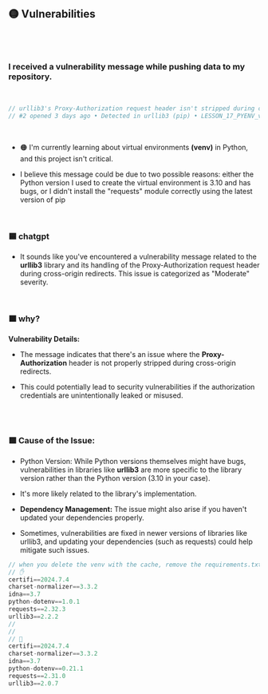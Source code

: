 ## 🟡 Vulnerabilities

<br>
<br>


### I received a vulnerability message while pushing data to my repository.

<br>

```javascript
// urllib3's Proxy-Authorization request header isn't stripped during cross-origin redirects Moderate
// #2 opened 3 days ago • Detected in urllib3 (pip) • LESSON_17_PYENV_venv_test/requirements.txt
```

<br>

- 🟠 I'm currently learning about virtual environments **(venv)** in Python, and this project isn't critical.

- I believe this message could be due to two possible reasons: either the Python version I used to create the virtual environment is 3.10 and has bugs, or I didn't install the "requests" module correctly using the latest version of pip

<br>


### 🟦 chatgpt

- It sounds like you've encountered a vulnerability message related to the **urllib3** library and its handling of the Proxy-Authorization request header during cross-origin redirects. This issue is categorized as "Moderate" severity.

<br>

### 🟧 why?

**Vulnerability Details:**


- The message indicates that there's an issue where the **Proxy-Authorization** header is not properly stripped during cross-origin redirects.

- This could potentially lead to security vulnerabilities if the authorization credentials are unintentionally leaked or misused.

<br>
<br>


### 🟩 Cause of the Issue:

- Python Version: While Python versions themselves might have bugs, vulnerabilities in libraries like **urllib3** are more specific to the library version rather than the Python version (3.10 in your case).

- It's more likely related to the library's implementation.

- **Dependency Management:** The issue might also arise if you haven't updated your dependencies properly.

- Sometimes, vulnerabilities are fixed in newer versions of libraries like urllib3, and updating your dependencies (such as requests) could help mitigate such issues.

```javascript
// when you delete the venv with the cache, remove the requirements.txt also, check the python version you have within the interpreter and open the terminal with the + , dont split the terminal
// ✋
certifi==2024.7.4
charset-normalizer==3.3.2
idna==3.7
python-dotenv==1.0.1
requests==2.32.3
urllib3==2.2.2
//
//
// 🤾
certifi==2024.7.4
charset-normalizer==3.3.2
idna==3.7
python-dotenv==0.21.1
requests==2.31.0
urllib3==2.0.7
```